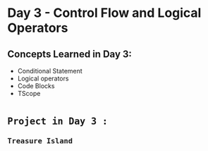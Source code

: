 # Day 3 - Control Flow and Logical Operators

<h2>Concepts Learned in Day 3:</h2>

- Conditional Statement
- Logical operators
- Code Blocks
- TScope

<pre><h2>Project in Day 3 :</h2><h3>Treasure Island</h3></pre>
